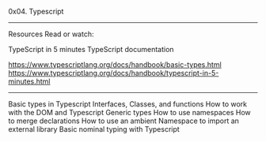 0x04. Typescript

----------------------------------------

Resources
Read or watch:

TypeScript in 5 minutes
TypeScript documentation

https://www.typescriptlang.org/docs/handbook/basic-types.html
https://www.typescriptlang.org/docs/handbook/typescript-in-5-minutes.html

--------------------------------------------------------------------------

Basic types in Typescript
Interfaces, Classes, and functions
How to work with the DOM and Typescript
Generic types
How to use namespaces
How to merge declarations
How to use an ambient Namespace to import an external library
Basic nominal typing with Typescript
